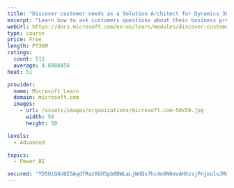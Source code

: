 ```yaml
---
title: "Discover customer needs as a Solution Architect for Dynamics 365 and Power Platform"
excerpt: "Learn how to ask customers questions about their business processes and feature requirements to create a viable solution."
webUrl: https://docs.microsoft.com/en-us/learn/modules/discover-customer-needs/
type: course
price: Free
length: PT36M
ratings:
  count: 511
  average: 4.6888456
heat: 51

provider:
  name: Microsoft Learn
  domain: microsoft.com
  images:
    - url: /assets/images/organizations/microsoft.com-50x50.jpg
      width: 50
      height: 50

levels:
  - Advanced

topics:
  - Power BI

secured: "YD5UiQ4UQI5AqdfRaz8GU5pbBBWLaLjWdQx7hc4n6N6eoAHXzsjPnjouluJMnG2G/S32fynwuUMESEy/OG5lzbVAf5M/fofrEr6GPnxMvoVCNp2S47n3DBp92UeHNlFcLEtvepXVx5rjwMH8eVloCRcvBOXPl5CFRlXdmpgl4L+PFmtVC0LUq4DTa9TgeMv3aqKGcaf24tQIy/RL16FZzvGSIWuh/mZSqH06R6BCVrOkIAO8+jl4rnSANGK5aUGZoQY9nHFJe+vl1AvoWqyjqw8vL92d1M9kncrOkQVJ6g515rkM8ivBGkEqV4nJGxT0WLWdR2K7YGuyw1cis7qf35YbIfFbe904m2n4Y5jggfUHz5wwpL4LzCbFk3Rx80VdmJLpgk1i86rupaDDnzRGQ8XB1aOqUcFEbwDO1XKWbcg=;fHkfsqZN0o/FhPLVpP+Lpg=="
---
```


